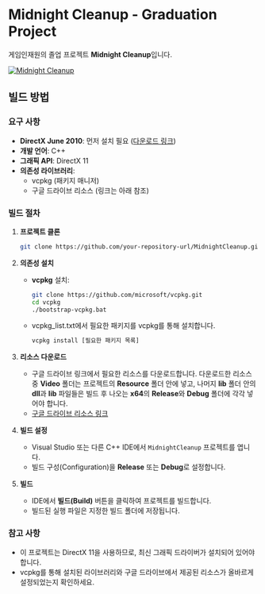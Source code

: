 # Midnight Cleanup - Graduation Project

게임인재원의 졸업 프로젝트 **Midnight Cleanup**입니다.

[![Midnight Cleanup](https://img.youtube.com/vi/WkjI6ZwUVwU/0.jpg)](https://youtu.be/WkjI6ZwUVwU)

## 빌드 방법

### 요구 사항

- **DirectX June 2010**: 먼저 설치 필요 ([다운로드 링크](https://www.microsoft.com/en-us/download/details.aspx?id=6812))
- **개발 언어**: C++
- **그래픽 API**: DirectX 11
- **의존성 라이브러리**:
  - vcpkg (패키지 매니저)
  - 구글 드라이브 리소스 (링크는 아래 참조)

### 빌드 절차

1. **프로젝트 클론**

   ```bash
   git clone https://github.com/your-repository-url/MidnightCleanup.git
   ```

2. **의존성 설치**

   - **vcpkg** 설치:
     ```bash
     git clone https://github.com/microsoft/vcpkg.git
     cd vcpkg
     ./bootstrap-vcpkg.bat
     ```
   - vcpkg_list.txt에서 필요한 패키지를 vcpkg를 통해 설치합니다.
     ```bash
     vcpkg install [필요한 패키지 목록]
     ```

3. **리소스 다운로드**

   - 구글 드라이브 링크에서 필요한 리소스를 다운로드합니다. 다운로드한 리소스 중 **Video** 폴더는 프로젝트의 **Resource** 폴더 안에 넣고, 나머지 **lib** 폴더 안의 **dll**과 **lib** 파일들은 빌드 후 나오는 **x64**의 **Release**와 **Debug** 폴더에 각각 넣어야 합니다.
   - [구글 드라이브 리소스 링크](https://drive.google.com/file/d/1f4w1fKhriLu79yv6hnbQB6U-psfcobQW/view?usp=drive_link)

4. **빌드 설정**

   - Visual Studio 또는 다른 C++ IDE에서 `MidnightCleanup` 프로젝트를 엽니다.
   - 빌드 구성(Configuration)을 **Release** 또는 **Debug**로 설정합니다.

5. **빌드**

   - IDE에서 **빌드(Build)** 버튼을 클릭하여 프로젝트를 빌드합니다.
   - 빌드된 실행 파일은 지정한 빌드 폴더에 저장됩니다.

### 참고 사항

- 이 프로젝트는 DirectX 11을 사용하므로, 최신 그래픽 드라이버가 설치되어 있어야 합니다.
- vcpkg를 통해 설치된 라이브러리와 구글 드라이브에서 제공된 리소스가 올바르게 설정되었는지 확인하세요.

